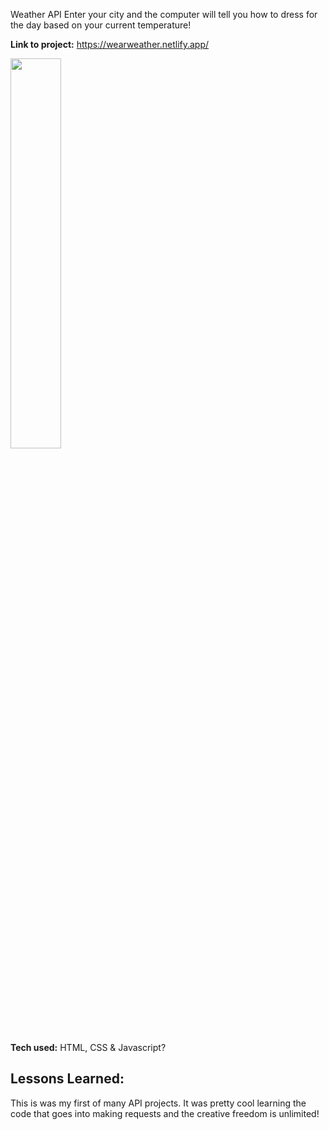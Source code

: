 Weather API
Enter your city and the computer will tell you how to dress for the day based on your current temperature!

**Link to project:** https://wearweather.netlify.app/


<img src="https://i.imgur.com/RoBsLrk.png" width=40% height=40%>

**Tech used:** HTML, CSS & Javascript?

## Lessons Learned:
This is was my first of many API projects. It was pretty cool learning the code that goes into making requests and the creative freedom is unlimited!
